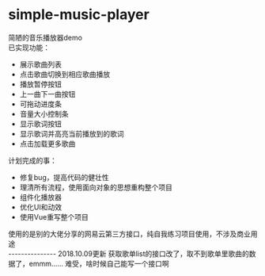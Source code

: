 # simple-music-player

简陋的音乐播放器demo<br/>
已实现功能：<br/>
<ul>
    <li>展示歌曲列表</li>
    <li>点击歌曲切换到相应歌曲播放</li>
    <li>播放暂停按钮</li>
    <li>上一曲下一曲按钮</li>
    <li>可拖动进度条</li>
    <li>音量大小控制条</li>
    <li>显示歌词按钮</li>
    <li>显示歌词并高亮当前播放到的歌词</li>
    <li>点击加载更多歌曲</li>
</ul>
计划完成的事：<br/>
<ul>
    <li>修复bug，提高代码的健壮性</li>
    <li>理清所有流程，使用面向对象的思想重构整个项目</li>
    <li>组件化播放器</li>
    <li>优化UI和动效</li>
    <li>使用Vue重写整个项目</li>
</ul>
使用的是别的大佬分享的网易云第三方接口，纯自我练习项目使用，不涉及商业用途<br/>
---------------
2018.10.09更新
获取歌单list的接口改了，取不到歌单里歌曲的数据了，emmm......  
难受，啥时候自己能写一个接口啊
